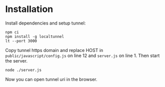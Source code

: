 # Installation

Install dependencies and setup tunnel:

```
npm ci
npm install -g localtunnel
lt --port 3000
```

Copy tunnel https domain and replace HOST in `public/javascript/config.js` on line 12 and `server.js` on line 1. Then start the server.

```
node ./server.js
```

Now you can open tunnel uri in the browser.

